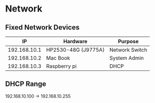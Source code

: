 # Network 

## Fixed Network Devices

|IP|Hardware|Purpose|
|--|--------|-------|
|192.168.10.1 | HP2530-48G (J9775A)| Network Switch |
|192.168.10.2 | Mac Book | System Admin |
|192.168.10.3 | Raspberry pi| DHCP|

## DHCP Range

192.168.10.100 -> 192.168.10.255
